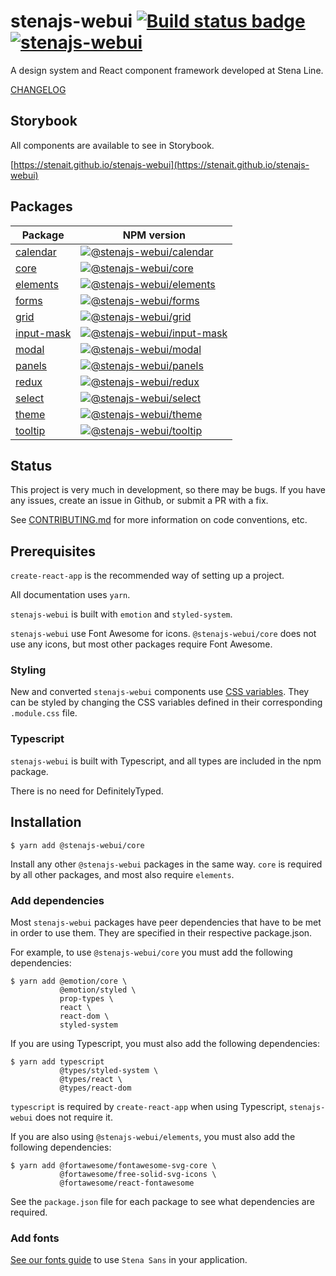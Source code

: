 # stenajs-webui [![Build status badge](https://github.com/StenaIT/stenajs-webui/workflows/Node%20CI/badge.svg)](https://github.com/StenaIT/stenajs-webui/actions?query=workflow%3A%22Node+CI%22) [![stenajs-webui](https://img.shields.io/npm/v/@stenajs-webui/core?label=stenajs-webui)](https://www.npmjs.com/package/@stenajs-webui/core)

A design system and React component framework developed at Stena Line.

[CHANGELOG](CHANGELOG.md)

## Storybook

All components are available to see in Storybook.

[https://stenait.github.io/stenajs-webui](https://stenait.github.io/stenajs-webui)

## Packages

| Package                                     | NPM version                                                                                                                                                                         |
| ------------------------------------------- | ----------------------------------------------------------------------------------------------------------------------------------------------------------------------------------- |
| [calendar](packages/calendar/README.md)     | [![@stenajs-webui/calendar](https://img.shields.io/npm/v/@stenajs-webui/calendar?label=%40stenajs-webui%2Fcalendar)](https://www.npmjs.com/package/@stenajs-webui/calendar)         |
| [core](packages/core/README.md)             | [![@stenajs-webui/core](https://img.shields.io/npm/v/@stenajs-webui/core?label=%40stenajs-webui%2Fcore)](https://www.npmjs.com/package/@stenajs-webui/core)                         |
| [elements](packages/elements/README.md)     | [![@stenajs-webui/elements](https://img.shields.io/npm/v/@stenajs-webui/elements?label=%40stenajs-webui%2Felements)](https://www.npmjs.com/package/@stenajs-webui/elements)         |
| [forms](packages/forms/README.md)           | [![@stenajs-webui/forms](https://img.shields.io/npm/v/@stenajs-webui/forms?label=%40stenajs-webui%2Fforms)](https://www.npmjs.com/package/@stenajs-webui/forms)                     |
| [grid](packages/grid/README.md)             | [![@stenajs-webui/grid](https://img.shields.io/npm/v/@stenajs-webui/grid?label=%40stenajs-webui%2Fgrid)](https://www.npmjs.com/package/@stenajs-webui/grid)                         |
| [input-mask](packages/input-mask/README.md) | [![@stenajs-webui/input-mask](https://img.shields.io/npm/v/@stenajs-webui/input-mask?label=%40stenajs-webui%2Finput-mask)](https://www.npmjs.com/package/@stenajs-webui/input-mask) |
| [modal](packages/modal/README.md)           | [![@stenajs-webui/modal](https://img.shields.io/npm/v/@stenajs-webui/modal?label=%40stenajs-webui%2Fmodal)](https://www.npmjs.com/package/@stenajs-webui/modal)                     |
| [panels](packages/panels/README.md)         | [![@stenajs-webui/panels](https://img.shields.io/npm/v/@stenajs-webui/panels?label=%40stenajs-webui%2Fpanels)](https://www.npmjs.com/package/@stenajs-webui/panels)                 |
| [redux](packages/redux/README.md)           | [![@stenajs-webui/redux](https://img.shields.io/npm/v/@stenajs-webui/redux?label=%40stenajs-webui%2Fredux)](https://www.npmjs.com/package/@stenajs-webui/redux)                     |
| [select](packages/select/README.md)         | [![@stenajs-webui/select](https://img.shields.io/npm/v/@stenajs-webui/select?label=%40stenajs-webui%2Fselect)](https://www.npmjs.com/package/@stenajs-webui/select)                 |
| [theme](packages/theme/README.md)           | [![@stenajs-webui/theme](https://img.shields.io/npm/v/@stenajs-webui/theme?label=%40stenajs-webui%2Ftheme)](https://www.npmjs.com/package/@stenajs-webui/theme)                     |
| [tooltip](packages/tooltip/README.md)       | [![@stenajs-webui/tooltip](https://img.shields.io/npm/v/@stenajs-webui/tooltip?label=%40stenajs-webui%2Ftooltip)](https://www.npmjs.com/package/@stenajs-webui/tooltip)             |

## Status

This project is very much in development, so there may be bugs.
If you have any issues, create an issue in Github, or submit a PR with a fix.

See [CONTRIBUTING.md](CONTRIBUTING.md) for more information on code conventions, etc.

## Prerequisites

`create-react-app` is the recommended way of setting up a project.

All documentation uses `yarn`.

`stenajs-webui` is built with `emotion` and `styled-system`.

`stenajs-webui` use Font Awesome for icons.
`@stenajs-webui/core` does not use any icons, but most other packages require Font Awesome.

### Styling

New and converted `stenajs-webui` components use [CSS variables](packages/elements/default-theme.css).
They can be styled by changing the CSS variables defined in their corresponding `.module.css` file.

### Typescript

`stenajs-webui` is built with Typescript, and all types are included in the npm package.

There is no need for DefinitelyTyped.

## Installation

```
$ yarn add @stenajs-webui/core
```

Install any other `@stenajs-webui` packages in the same way.
`core` is required by all other packages, and most also require `elements`.

### Add dependencies

Most `stenajs-webui` packages have peer dependencies that have to be met in order to use them.
They are specified in their respective package.json.

For example, to use `@stenajs-webui/core` you must add the following dependencies:

```
$ yarn add @emotion/core \
           @emotion/styled \
           prop-types \
           react \
           react-dom \
           styled-system
```

If you are using Typescript, you must also add the following dependencies:

```
$ yarn add typescript
           @types/styled-system \
           @types/react \
           @types/react-dom
```

`typescript` is required by `create-react-app` when using Typescript, `stenajs-webui` does not require it.

If you are also using `@stenajs-webui/elements`, you must also add the following dependencies:

```
$ yarn add @fortawesome/fontawesome-svg-core \
           @fortawesome/free-solid-svg-icons \
           @fortawesome/react-fontawesome
```

See the `package.json` file for each package to see what dependencies are required.

### Add fonts

[See our fonts guide](FONTS.md) to use `Stena Sans` in your application.
